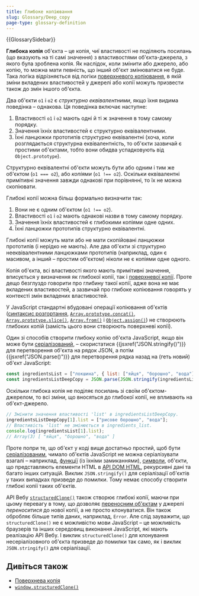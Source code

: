 ```yaml
---
title: Глибоке копіювання
slug: Glossary/Deep_copy
page-type: glossary-definition
---
```


{{GlossarySidebar}}

**Глибока копія** об'єкта – це копія, чиї властивості не поділяють посилань (що вказують на ті самі значення) з властивостями об'єкта-джерела, з якого була зроблена копія. Як наслідок, коли змінити або джерело, або копію, то можна мати певність, що інший об'єкт змінюватися не буде. Така логіка відрізняється від логіки [поверхневого копіювання](/uk/docs/Glossary/Shallow_copy), в якій зміни вкладених властивостей у джерелі або копії можуть призвести також до змін іншого об'єкта.

Два об'єкти `o1` і `o2` є _структурно еквівалентними_, якщо їхня видима поведінка – однакова. Ця поведінка включає наступне:

1. Властивості `o1` і `o2` мають одні й ті ж значення в тому самому порядку.
2. Значення їхніх властивостей є структурно еквівалентними.
3. Їхні ланцюжки прототипів структурно еквівалентні (хоча, коли розглядається структурна еквівалентність, то об'єкти зазвичай є простими об'єктами, тобто вони обидва успадковують від `Object.prototype`).

Структурно еквівалентні об'єкти можуть бути або одним і тим же об'єктом (`o1 === o2`), або _копіями_ (`o1 !== o2`). Оскільки еквівалентні примітивні значення завжди однакові при порівнянні, то їх не можна скопіювати.

Глибокі копії можна більш формально визначити так:

1. Вони не є одним об'єктом (`o1 !== o2`).
2. Властивості `o1` і `o2` мають однакові назви в тому самому порядку.
3. Значення їхніх властивостей є глибокими копіями одне одних.
4. Їхні ланцюжки прототипів структурно еквівалентні.

Глибокі копії можуть мати або не мати скопійовані ланцюжки прототипів (і нерідко не мають). Але два об'єкти зі структурно нееквівалентними ланцюжками прототипів (наприклад, один є масивом, а інший – простим об'єктом) ніколи не є копіями одне одного.

Копія об'єкта, всі властивості якого мають примітивні значення, вписується у визначення як глибокої копії, так і [поверхневої копії](/uk/docs/Glossary/Shallow_copy). Проте дещо безглуздо говорити про глибину такої копії, адже вона не має вкладених властивостей, а зазвичай про глибоке копіювання говорять у контексті змін вкладених властивостей.

У JavaScript стандартні вбудовані операції копіювання об'єктів ([синтаксис розгортання](/uk/docs/Web/JavaScript/Reference/Operators/Spread_syntax), [`Array.prototype.concat()`](/uk/docs/Web/JavaScript/Reference/Global_Objects/Array/concat), [`Array.prototype.slice()`](/uk/docs/Web/JavaScript/Reference/Global_Objects/Array/slice), [`Array.from()`](/uk/docs/Web/JavaScript/Reference/Global_Objects/Array/from) і [`Object.assign()`](/uk/docs/Web/JavaScript/Reference/Global_Objects/Object/assign)) не створюють глибоких копій (замість цього вони створюють поверхневі копії).

Один зі способів створити глибоку копію об'єкта JavaScript, якщо він може бути [серіалізований](/uk/docs/Glossary/Serialization), – скористатися {{jsxref("JSON.stringify()")}} для перетворення об'єкта на рядок JSON, а потім {{jsxref("JSON.parse()")}} для перетворення рядка назад на (геть новий) об'єкт JavaScript:

```js
const ingredientsList = ["локшина", { list: ["яйця", "борошно", "вода"] }];
const ingredientsListDeepCopy = JSON.parse(JSON.stringify(ingredientsList));
```

Оскільки глибока копія не поділяє посилань зі своїм об'єктом-джерелом, то всі зміни, що вносяться до глибокої копії, не впливають на об'єкт-джерело.

```js
// Змінити значення властивості 'list' в ingredientsListDeepCopy.
ingredientsListDeepCopy[1].list = ["рисове борошно", "вода"];
// Властивість 'list' не змінюється в ingredients_list.
console.log(ingredientsList[1].list);
// Array(3) [ "яйця", "борошно", "вода" ]
```

Проте попри те, що об'єкт у коді вище достатньо простий, щоб бути [серіалізованим](/uk/docs/Glossary/Serialization), чимало об'єктів JavaScript не можна серіалізувати взагалі – наприклад, [функції](/uk/docs/Web/JavaScript/Guide/Functions) (із їхніми замиканнями), [символи](/uk/docs/Web/JavaScript/Reference/Global_Objects/Symbol), об'єкти, що представляють елементи HTML в [API DOM HTML](/uk/docs/Web/API/HTML_DOM_API), рекурсивні дані та багато інших ситуацій. Виклик `JSON.stringify()` для серіалізації об'єктів у таких випадках призведе до помилки. Тому немає способу створити глибокі копії таких об'єктів.

API Вебу [`structuredClone()`](/uk/docs/Web/API/structuredClone) також створює глибокі копії, маючи при цьому перевагу в тому, що дозволяє [переносним об'єктам](/uk/docs/Web/API/Web_Workers_API/Transferable_objects) у джерелі _переноситися_ до нової копії, а не просто клонуватися. Він також обробляє більше типів даних, наприклад, `Error`. Але слід зауважити, що `structuredClone()` не є можливістю мови JavaScript – це можливість браузерів та інших середовищ виконання JavaScript, які мають реалізацію API Вебу. І виклик `structuredClone()` для клонування несеріалізовного об'єкта призведе до помилки так само, як і виклик `JSON.stringify()` для серіалізації.

## Дивіться також

- [Поверхнева копія](/uk/docs/Glossary/Shallow_copy)
- [`window.structuredClone()`](/uk/docs/Web/API/structuredClone)
